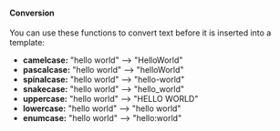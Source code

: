 #### Conversion

You can use these functions to convert text before it is inserted into a template:

* __camelcase:__ "hello world" --> "HelloWorld"
* __pascalcase:__ "hello world" --> "helloWorld"
* __spinalcase:__ "hello world" --> "hello-world"
* __snakecase:__ "hello world" --> "hello_world"
* __uppercase:__ "hello world" --> "HELLO WORLD"
* __lowercase:__ "hello world" --> "hello world"
* __enumcase:__ "hello world" --> "hello:world"
